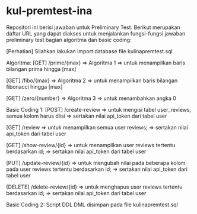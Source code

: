 # kul-premtest-ina

Repositori ini berisi jawaban untuk Preliminary Test. Berikut merupakan daftar URL yang dapat diakses untuk menjalankan fungsi-fungsi jawaban preliminary test bagian algoritma dan basic coding:

[Perhatian]
Silahkan lakukan import database file kulinapremtest.sql

Algoritma:
[GET] /prime/{max}
  => Algoritma 1
  => untuk menampilkan baris bilangan prima hingga [max]
  
[GET] /fibo/{max}
  => Algoritma 2
  => untuk menampilkan baris bilangan fibonacci hingga [max]
  
[GET] /zero/{number}
  => Algoritma 3
  => untuk menambahkan angka 0

Basic Coding 1:
[POST] /create-review 
  => untuk mengisi tabel user_reviews, semua kolom harus diisi
  => sertakan nilai api_token dari tabel user

[GET] /review
  => untuk menampilkan semua user reviews;
  => sertakan nilai api_token dari tabel user
  
[GET] /show-review/{id}
  => untuk menampilkan user reviews tertentu berdasarkan id;
  => sertakan nilai api_token dari tabel user

[PUT] /update-review/{id}
  => untuk mengubah nilai pada beberapa kolom pada user reviews tertentu berdasarkan id;
  => sertakan nilai api_token dari tabel user

[DELETE] /delete-review/{id}
  => untuk menghapus user reviews tertentu berdasarkan id;
  => sertakan nilai api_token dari tabel user

Basic Coding 2: Script DDL DML disimpan pada file kulinapremtest.sql
